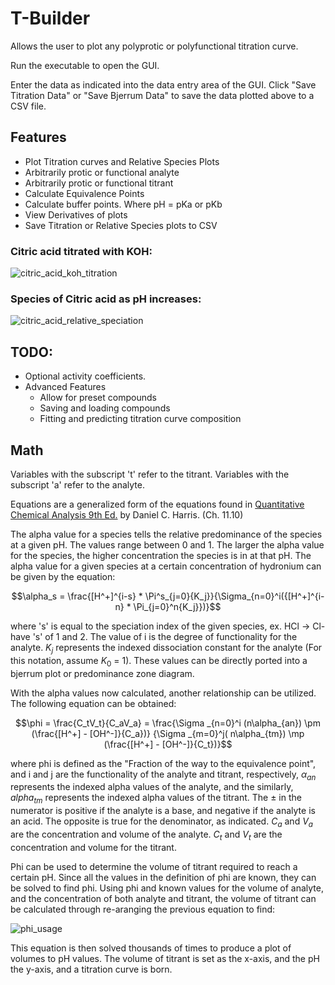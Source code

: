 # T-Builder

Allows the user to plot any polyprotic or polyfunctional titration curve.

Run the executable to open the GUI.

Enter the data as indicated into the data entry area of the GUI. Click "Save Titration Data" or "Save Bjerrum Data" to
save the data plotted above to a CSV file.

## Features

* Plot Titration curves and Relative Species Plots
* Arbitrarily protic or functional analyte
* Arbitrarily protic or functional titrant
* Calculate Equivalence Points
* Calculate buffer points. Where pH = pKa or pKb
* View Derivatives of plots
* Save Titration or Relative Species plots to CSV

### Citric acid titrated with KOH:

![citric_acid_koh_titration](https://i.imgur.com/SnqnyLr.png)

### Species of Citric acid as pH increases:

![citric_acid_relative_speciation](https://i.imgur.com/qt3wTgF.png)

## TODO:

* Optional activity coefficients.
* Advanced Features
    * Allow for preset compounds
    * Saving and loading compounds
    * Fitting and predicting titration curve composition

## Math

Variables with the subscript 't' refer to the titrant. Variables with the subscript 'a' refer to the analyte.

Equations are a generalized form of the equations found
in [Quantitative Chemical Analysis 9th Ed.](https://www.amazon.com/Quantitative-Chemical-Analysis-Daniel-Harris/dp/146413538X)
by Daniel C. Harris. (Ch. 11.10)

The alpha value for a species tells the relative predominance of the species at a given pH. The values range between 0
and 1. The larger the alpha value for the species, the higher concentration the species is in at that pH. The alpha
value for a given species at a certain concentration of hydronium can be given by the equation:

$$\alpha_s = \frac{[H^+]^{i-s} * \Pi^s_{j=0}{K_j}}{\Sigma_{n=0}^i({[H^+]^{i-n} * \Pi_{j=0}^n{K_j}})}$$

where 's' is equal to the speciation index of the given species, ex. HCl -> Cl- have 's' of 1 and 2. The value of i is 
the degree of functionality for the analyte. $K_j$ represents the indexed dissociation constant for the analyte 
(For this notation, assume $K_0$ = 1). These values can be directly ported into a bjerrum plot or predominance zone 
diagram.

With the alpha values now calculated, another relationship can be utilized. The following equation can be obtained:

$$\phi = \frac{C_tV_t}{C_aV_a} = \frac{\Sigma _{n=0}^i (n\alpha_{an}) \pm (\frac{[H^+] - [OH^-]}{C_a})} {\Sigma _{m=0}^j(
n\alpha_{tm}) \mp (\frac{[H^+] - [OH^-]}{C_t})}$$

where phi is defined as the "Fraction of the way to the equivalence point", and i and j are the functionality of the
analyte and titrant, respectively, $\alpha_{an}$ represents the indexed alpha values of the analyte, and the similarly,
$alpha_{tm}$ represents the indexed alpha values of the titrant. The $\pm$ in the numerator is positive if the analyte is a
base, and negative if the analyte is an acid. The opposite is true for the denominator, as indicated. $C_a$ and $V_a$ are
the concentration and volume of the analyte. $C_t$ and $V_t$ are the concentration and volume for the titrant.

Phi can be used to determine the volume of titrant required to reach a certain pH. Since all the values in the
definition of phi are known, they can be solved to find phi. Using phi and known values for the volume of analyte, and
the concentration of both analyte and titrant, the volume of titrant can be calculated through re-aranging the previous
equation to find:

![phi_usage](https://latex.codecogs.com/png.latex?\dpi{200}&space;\bg_white&space;V_t&space;=&space;\frac{\phi&space;C_a&space;V_a}&space;{C_t})

This equation is then solved thousands of times to produce a plot of volumes to pH values. The volume of titrant is set
as the x-axis, and the pH the y-axis, and a titration curve is born.

